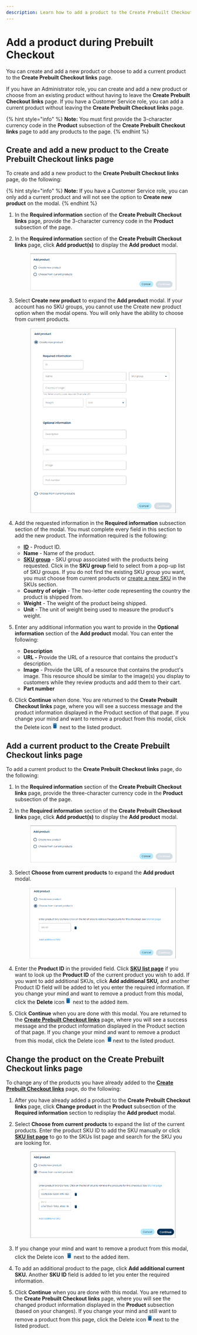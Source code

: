 ```yaml
---
description: Learn how to add a product to the Create Prebuilt Checkout links page.
---
```


# Add a product during Prebuilt Checkout

You can create and add a new product or choose to add a current product to the **Create Prebuilt Checkout links** page.

If you have an Administrator role, you can create and add a new product or choose from an existing product without having to leave the **Create Prebuilt Checkout links** page. If you have a Customer Service role, you can add a current product without leaving the **Create Prebuilt Checkout links** page.

{% hint style="info" %}
**Note:** You must first provide the 3-character currency code in the **Product** subsection of the **Create Prebuilt Checkout links** page to add any products to the page.
{% endhint %}

## Create and add a new product to the **Create Prebuilt Checkout links** page

To create and add a new product to the **Create Prebuilt Checkout links** page, do the following:

{% hint style="info" %}
**Note:** If you have a Customer Service role, you can only add a current product and will not see the option to **Create new product** on the modal.
{% endhint %}

1. In the **Required information** section of the **Create Prebuilt Checkout links** page, provide the 3-character currency code in the **Product** subsection of the page.
2.  In the **Required information** section of the **Create Prebuilt Checkout links** page, click **Add product(s)** to display the **Add product** modal.

    <figure><img src="../../../../.gitbook/assets/1 Add a new product during PBCO.png" alt=""><figcaption></figcaption></figure>
3.  Select **Create new product** to expand the **Add product** modal. If your account has no SKU groups, you cannot use the Create new product option when the modal opens. You will only have the ability to choose from current products.

    <figure><img src="../../../../.gitbook/assets/2 Add a new product during PBCO modal.png" alt=""><figcaption></figcaption></figure>
4. Add the requested information in the **Required information** subsection section of the modal. You must complete every field in this section to add the new product. The information required is the following:
   * [**ID**](../../customers/) - Product ID.
   * **Name** - Name of the product.
   * [**SKU group**](https://www.digitalriver.com/docs/digital-river-api-reference/#tag/SkuGroups/operation/listSkuGroups) - SKU group associated with the products being requested. Click in the **SKU group** field to select from a pop-up list of SKU groups. If you do not find the existing SKU group you want, you must choose from current products or [create a new SKU](../../catalog/skus/adding-a-sku.md) in the SKUs section.
   * **Country of origin** - The two-letter code representing the country the product is shipped from.
   * **Weight** - The weight of the product being shipped.
   * **Unit** - The unit of weight being used to measure the product's weight.
5. Enter any additional information you want to provide in the **Optional information** section of the **Add product** modal. You can enter the following:
   * **Description**
   * **URL -** Provide the URL of a resource that contains the product's description.
   * **Image** - Provide the URL of a resource that contains the product's image. This resource should be similar to the image(s) you display to customers while they review products and add them to their cart.
   * **Part number**
6. Click **Continue** when done. You are returned to the **Create Prebuilt Checkout links** page, where you will see a success message and the product information displayed in the Product section of that page. If you change your mind and want to remove a product from this modal, click the Delete icon<img src="../../../../.gitbook/assets/image (78).png" alt="" data-size="original"> next to the listed product.

## Add a current product to the **Create Prebuilt Checkout links** page

To add a current product to the **Create Prebuilt Checkout links** page, do the following:

1. In the **Required information** section of the **Create Prebuilt Checkout links** page, provide the three-character currency code in the **Product** subsection of the page.
2.  In the **Required information** section of the **Create Prebuilt Checkout links** page, click **Add product(s)** to display the **Add product** modal.

    <div align="left">

    <figure><img src="../../../../.gitbook/assets/3 Add a current product.png" alt=""><figcaption></figcaption></figure>

    </div>
3.  Select **Choose from current products** to expand the **Add product** modal.

    <div align="left">

    <figure><img src="../../../../.gitbook/assets/4 Add a current product during PBCO modal.png" alt=""><figcaption></figcaption></figure>

    </div>
4. Enter the **Product ID** in the provided field. Click [**SKU list page**](../../catalog/skus/) if you want to look up the **Product ID** of the current product you wish to add. If you want to add additional SKUs, click **Add additional SKU,** and another Product ID field will be added to let you enter the required information. If you change your mind and want to remove a product from this modal, click the **Delete** icon<img src="../../../../.gitbook/assets/image (78).png" alt="" data-size="original"> next to the added item.
5. Click **Continue** when you are done with this modal. You are returned to the [**Create Prebuilt Checkout links**](generate-prebuilt-checkout-links.md) page, where you will see a success message and the product information displayed in the Product section of that page. If you change your mind and want to remove a product from this modal, click the Delete icon <img src="../../../../.gitbook/assets/image (78).png" alt="" data-size="original">next to the listed product.

## Change the product on the **Create Prebuilt Checkout links** page

To change any of the products you have already added to the [**Create Prebuilt Checkout links**](generate-prebuilt-checkout-links.md) page, do the following:

1. After you have already added a product to the **Create Prebuilt Checkout links** page, click **Change product** in the **Product** subsection of the **Required information** section to redisplay the **Add product** modal.
2.  Select **Choose from current products** to expand the list of the current products. Enter the product SKU ID to add the SKU manually or click [**SKU list page**](../../catalog/skus/) to go to the SKUs list page and search for the SKU you are looking for.

    <figure><img src="../../../../.gitbook/assets/5 Change the producst on the links page (1).png" alt=""><figcaption></figcaption></figure>
3. If you change your mind and want to remove a product from this modal, click the Delete icon <img src="../../../../.gitbook/assets/image (78).png" alt="" data-size="original"> next to the added item.
4. To add an additional product to the page, click **Add additional current SKU.** Another **SKU ID** field is added to let you enter the required information.
5. Click **Continue** when you are done with this modal. You are returned to the **Create Prebuilt Checkout links** page, where you will see the changed product information displayed in the **Product** subsection (based on your changes). If you change your mind and still want to remove a product from this page, click the Delete icon<img src="../../../../.gitbook/assets/image (78).png" alt="" data-size="original">next to the listed product.
